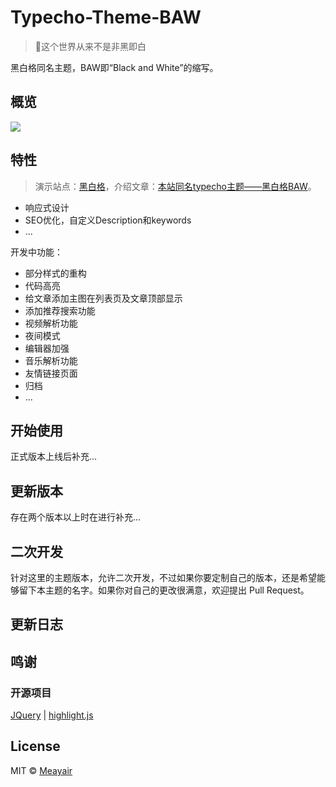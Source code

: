 # Typecho-Theme-BAW

> 🚫这个世界从来不是非黑即白

黑白格同名主题，BAW即“Black and White”的缩写。

## 概览

![](https://www.bawge.com/usr/themes/newbaw/screenshot.png)

## 特性

> 演示站点：[黑白格](https://www.bawge.com)，介绍文章：[本站同名typecho主题——黑白格BAW](https://www.bawge.com)。


* 响应式设计
* SEO优化，自定义Description和keywords
* ...


开发中功能：

* 部分样式的重构
* 代码高亮
* 给文章添加主图在列表页及文章顶部显示
* 添加推荐搜索功能
* 视频解析功能
* 夜间模式
* 编辑器加强
* 音乐解析功能
* 友情链接页面
* 归档
* ...

## 开始使用

正式版本上线后补充...

## 更新版本

存在两个版本以上时在进行补充...

## 二次开发

针对这里的主题版本，允许二次开发，不过如果你要定制自己的版本，还是希望能够留下本主题的名字。如果你对自己的更改很满意，欢迎提出 Pull Request。

## 更新日志

## 鸣谢

### 开源项目

[JQuery](https://github.com/jquery/jquery) | [highlight.js](https://highlightjs.org/) 

## License

MIT © [Meayair](https://github.com/Meayair)



